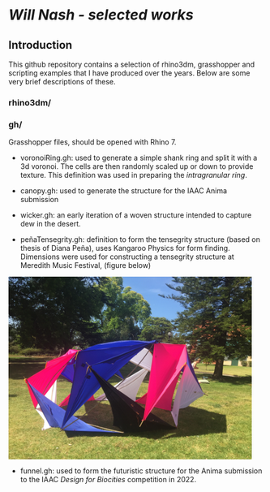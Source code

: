 # *Will Nash - selected works*

## Introduction
This github repository contains a selection of rhino3dm, grasshopper and scripting examples that I have produced over the years. Below are some very brief descriptions of these.

### rhino3dm/



### gh/
Grasshopper files, should be opened with Rhino 7.

* voronoiRing.gh: used to generate a simple shank ring and split it with a 3d voronoi. The cells are then randomly scaled up or down to provide texture. This definition was used in preparing the *intragranular ring*.

* canopy.gh: used to generate the structure for the IAAC Anima submission

* wicker.gh: an early iteration of a woven structure intended to capture dew in the desert.

* peñaTensegrity.gh: definition to form the tensegrity structure (based on thesis of Diana Peña), uses Kangaroo Physics for form finding. Dimensions were used for constructing a tensegrity structure at Meredith Music Festival, (figure below)

<img src = "https://github.com/StuvX/portfolio/blob/main/assets/IMG_3440.JPG" alt="tensegrity structure" width="480" align="middle"/>

* funnel.gh: used to form the futuristic structure for the Anima submission to the IAAC *Design for Biocities* competition in 2022.
